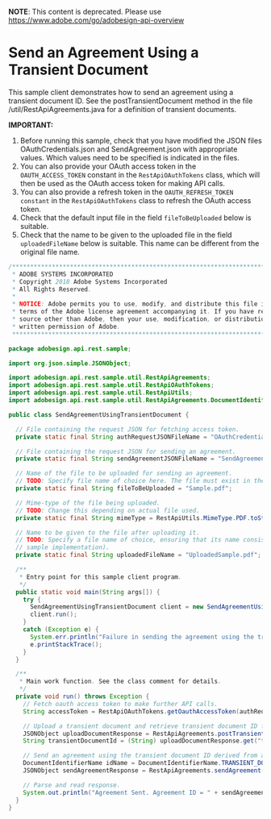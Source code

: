  **NOTE**: This content is deprecated. Please use https://www.adobe.com/go/adobesign-api-overview

# Send an Agreement Using a Transient Document

This sample client demonstrates how to send an agreement using a transient document ID. See the postTransientDocument method in the file /util/RestApiAgreements.java for a definition of transient documents.

**IMPORTANT:**

1. Before running this sample, check that you have modified the JSON files OAuthCredentials.json and SendAgreement.json with appropriate values. Which values need to be specified is indicated in the files.
2. You can also provide your OAuth access token in the `OAUTH_ACCESS_TOKEN` constant in the `RestApiOAuthTokens` class, which will then be used as the OAuth access token for making API calls.
3. You can also provide a refresh token in the `OAUTH_REFRESH_TOKEN constant` in the `RestApiOAuthTokens` class to refresh the OAuth access token.
4. Check that the default input file in the field `fileToBeUploaded` below is suitable.
5. Check that the name to be given to the uploaded file in the field `uploadedFileName` below is suitable. This name can be different from the original file name.

```java
/*************************************************************************
 * ADOBE SYSTEMS INCORPORATED
 * Copyright 2018 Adobe Systems Incorporated
 * All Rights Reserved.
 * 
 * NOTICE: Adobe permits you to use, modify, and distribute this file in accordance with the
 * terms of the Adobe license agreement accompanying it. If you have received this file from a
 * source other than Adobe, then your use, modification, or distribution of it requires the prior
 * written permission of Adobe.
 **************************************************************************/

package adobesign.api.rest.sample;

import org.json.simple.JSONObject;

import adobesign.api.rest.sample.util.RestApiAgreements;
import adobesign.api.rest.sample.util.RestApiOAuthTokens;
import adobesign.api.rest.sample.util.RestApiUtils;
import adobesign.api.rest.sample.util.RestApiAgreements.DocumentIdentifierName;

public class SendAgreementUsingTransientDocument {

  // File containing the request JSON for fetching access token.
  private static final String authRequestJSONFileName = "OAuthCredentials.json";

  // File containing the request JSON for sending an agreement.
  private static final String sendAgreementJSONFileName = "SendAgreement.json";

  // Name of the file to be uploaded for sending an agreement.
  // TODO: Specify file name of choice here. The file must exist in the "requests" sub-package.
  private static final String fileToBeUploaded = "Sample.pdf";

  // Mime-type of the file being uploaded.
  // TODO: Change this depending on actual file used.
  private static final String mimeType = RestApiUtils.MimeType.PDF.toString();

  // Name to be given to the file after uploading it.
  // TODO: Specify a file name of choice, ensuring that its name consists only of characters in the ASCII character set (given this basic
  // sample implementation).
  private static final String uploadedFileName = "UploadedSample.pdf";

  /**
   * Entry point for this sample client program.
   */
  public static void main(String args[]) {
    try {
      SendAgreementUsingTransientDocument client = new SendAgreementUsingTransientDocument();
      client.run();
    }
    catch (Exception e) {
      System.err.println("Failure in sending the agreement using the transient document ID.");
      e.printStackTrace();
    }
  }

  /**
   * Main work function. See the class comment for details.
   */
  private void run() throws Exception {
    // Fetch oauth access token to make further API calls.
    String accessToken = RestApiOAuthTokens.getOauthAccessToken(authRequestJSONFileName);

    // Upload a transient document and retrieve transient document ID from the response.
    JSONObject uploadDocumentResponse = RestApiAgreements.postTransientDocument(accessToken, mimeType, fileToBeUploaded, uploadedFileName);
    String transientDocumentId = (String) uploadDocumentResponse.get("transientDocumentId");

    // Send an agreement using the transient document ID derived from above.
    DocumentIdentifierName idName = DocumentIdentifierName.TRANSIENT_DOCUMENT_ID;
    JSONObject sendAgreementResponse = RestApiAgreements.sendAgreement(accessToken, sendAgreementJSONFileName, transientDocumentId, idName);

    // Parse and read response.
    System.out.println("Agreement Sent. Agreement ID = " + sendAgreementResponse.get("id"));
  }
}
```
